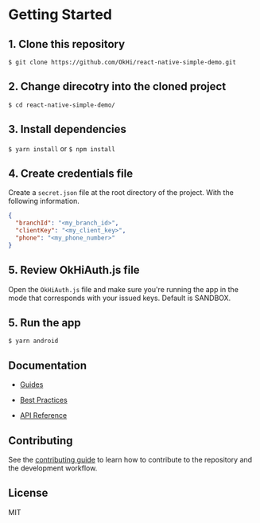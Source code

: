 # Getting Started

## 1. Clone this repository

`$ git clone https://github.com/OkHi/react-native-simple-demo.git`

## 2. Change direcotry into the cloned project

`$ cd react-native-simple-demo/`

## 3. Install dependencies

`$ yarn install` or `$ npm install`

## 4. Create credentials file

Create a `secret.json` file at the root directory of the project. With the following information.

```json
{
  "branchId": "<my_branch_id>",
  "clientKey": "<my_client_key>",
  "phone": "<my_phone_number>"
}
```

## 5. Review OkHiAuth.js file

Open the `OkHiAuth.js` file and make sure you're running the app in the mode that corresponds with your issued keys. Default is SANDBOX.

## 5. Run the app

`$ yarn android`

## Documentation

- [Guides](https://docs.okhi.co/v/v5.0-alpha/okhi-on-your-react-native-app)

- [Best Practices](https://docs.google.com/document/d/1kxolQJ4n6tEgReuqVLYpDVMW--xvqv5UQ7AdvrN0Uw0)

- [API Reference](https://okhi.github.io/react-native-okverify/)

## Contributing

See the [contributing guide](CONTRIBUTING.md) to learn how to contribute to the repository and the development workflow.

## License

MIT
